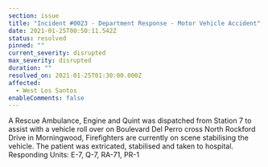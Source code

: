 ```yaml
---
section: issue
title: "Incident #0023 - Department Response - Motor Vehicle Accident"
date: 2021-01-25T00:50:11.542Z
status: resolved
pinned: ""
current_severity: disrupted
max_severity: disrupted
duration: ""
resolved_on: 2021-01-25T01:30:00.000Z
affected:
  - West Los Santos
enableComments: false
---
```

A Rescue Ambulance, Engine and Quint was dispatched from Station 7 to assist with a vehicle roll over on Boulevard Del Perro cross North Rockford Drive in Morningwood, Firefighters are currently on scene stabilising the vehicle. The patient was extricated, stabilised and taken to hospital.
Responding Units: E-7, Q-7, RA-71, PR-1